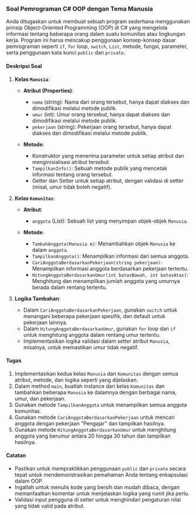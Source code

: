 ### Soal Pemrograman C# OOP dengan Tema Manusia

Anda ditugaskan untuk membuat sebuah program sederhana menggunakan prinsip Object-Oriented Programming (OOP) di C# yang mengelola informasi tentang beberapa orang dalam suatu komunitas atau lingkungan kerja. Program ini harus mencakup penggunaan konsep-konsep dasar pemrograman seperti `if`, `for` loop, `switch`, `List`, metode, fungsi, parameter, serta penggunaan kata kunci `public` dan `private`.

#### Deskripsi Soal

1. **Kelas `Manusia`**:
   - **Atribut (Properties)**:
     - `nama` (string): Nama dari orang tersebut, hanya dapat diakses dan dimodifikasi melalui metode publik.
     - `umur` (int): Umur orang tersebut, hanya dapat diakses dan dimodifikasi melalui metode publik.
     - `pekerjaan` (string): Pekerjaan orang tersebut, hanya dapat diakses dan dimodifikasi melalui metode publik.

   - **Metode**:
     - Konstruktor yang menerima parameter untuk setiap atribut dan menginisialisasi atribut tersebut.
     - `TampilkanInfo()`: Sebuah metode publik yang mencetak informasi tentang orang tersebut.
     - Getter dan Setter untuk setiap atribut, dengan validasi di setter (misal, umur tidak boleh negatif).

2. **Kelas `Komunitas`**:
   - **Atribut**:
     - `anggota` (List<Manusia>): Sebuah list yang menyimpan objek-objek `Manusia`.

   - **Metode**:
     - `TambahAnggota(Manusia m)`: Menambahkan objek `Manusia` ke dalam `anggota`.
     - `TampilkanAnggota()`: Menampilkan informasi dari semua anggota.
     - `CariAnggotaBerdasarkanPekerjaan(string pekerjaan)`: Menampilkan informasi anggota berdasarkan pekerjaan tertentu.
     - `HitungAnggotaBerdasarkanUmur(int batasBawah, int batasAtas)`: Menghitung dan menampilkan jumlah anggota yang umurnya berada dalam rentang tertentu.

3. **Logika Tambahan**:
   - Dalam `CariAnggotaBerdasarkanPekerjaan`, gunakan `switch` untuk menangani beberapa pekerjaan spesifik, dan default untuk pekerjaan lainnya.
   - Dalam `HitungAnggotaBerdasarkanUmur`, gunakan `for` loop dan `if` untuk menghitung anggota dalam rentang umur tertentu.
   - Implementasikan logika validasi dalam setter atribut `Manusia`, misalnya, untuk memastikan umur tidak negatif.

#### Tugas

1. Implementasikan kedua kelas `Manusia` dan `Komunitas` dengan semua atribut, metode, dan logika seperti yang dijelaskan.
2. Dalam method `main`, buatlah instance dari kelas `Komunitas` dan tambahkan beberapa `Manusia` ke dalamnya dengan berbagai nama, umur, dan pekerjaan.
3. Gunakan metode `TampilkanAnggota` untuk menampilkan semua anggota komunitas.
4. Gunakan metode `CariAnggotaBerdasarkanPekerjaan` untuk mencari anggota dengan pekerjaan "Pengajar" dan tampilkan hasilnya.
5. Gunakan metode `HitungAnggotaBerdasarkanUmur` untuk menghitung anggota yang berumur antara 20 hingga 30 tahun dan tampilkan hasilnya.

#### Catatan

- Pastikan untuk mempraktikkan penggunaan `public` dan `private` secara tepat untuk mendemonstrasikan pemahaman Anda tentang enkapsulasi dalam OOP.
- Ingatlah untuk menulis kode yang bersih dan mudah dibaca, dengan memanfaatkan komentar untuk menjelaskan logika yang rumit jika perlu.
- Validasi input pengguna di setter untuk menghindari pengaturan nilai yang tidak valid pada atribut.
